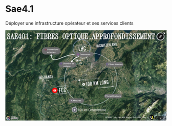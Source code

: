 # Sae4.1
Déployer une infrastructure opérateur et ses services clients

[![Support interactif](https://github.com/lolosk/Sae4.1/blob/main/Support_interactif.png)](https://view.genially.com/67c8127b992815fda5db3ec9/interactive-image-sae401-fibres-optiqueapprofondissement)
